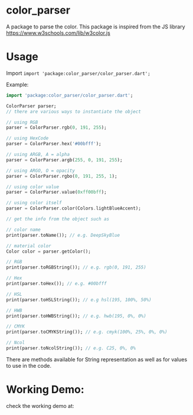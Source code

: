# color_parser

A package to parse the color.
This package is inspired from the JS library https://www.w3schools.com/lib/w3color.js

# Usage

Import `import 'package:color_parser/color_parser.dart';`

Example:

```dart
import 'package:color_parser/color_parser.dart';

ColorParser parser;
// there are various ways to instantiate the object

// using RGB
parser = ColorParser.rgb(0, 191, 255);

// using HexCode
parser = ColorParser.hex('#00bfff');

// using ARGB, A = alpha
parser = ColorParser.argb(255, 0, 191, 255);

// using ARGO, O = opacity
parser = ColorParser.rgbo(0, 191, 255, 1);

// using color value
parser = ColorParser.value(0xff00bff);

// using color itself
parser = ColorParser.color(Colors.lightBlueAccent);

// get the info from the object such as

// color name
print(parser.toName()); // e.g. DeepSkyBlue

// material color
Color color = parser.getColor();

// RGB
print(parser.toRGBString()); // e.g. rgb(0, 191, 255)

// Hex
print(parser.toHex()); // e.g. #00bfff

// HSL
print(parser.toHSLString()); // e.g hsl(195, 100%, 50%)

// HWB
print(parser.toHWBString()); // e.g. hwb(195, 0%, 0%)

// CMYK
print(parser.toCMYKString()); // e.g. cmyk(100%, 25%, 0%, 0%)

// Ncol
print(parser.toNcolString()); // e.g. C25, 0%, 0%
```

There are methods available for String representation as well as for values to use in the code.

# Working Demo:
check the working demo at:

